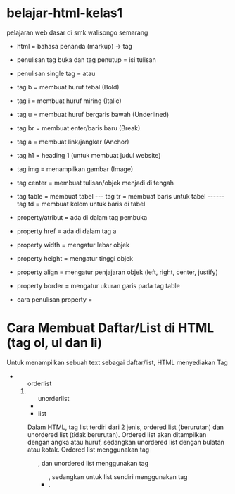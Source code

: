 # belajar-html-kelas1

pelajaran web dasar di smk walisongo semarang

- html = bahasa penanda (markup) -> tag
- penulisan tag buka dan tag penutup = <tag>isi tulisan</tag>
- penulisan single tag = <tag> atau <tag/>

- tag b = membuat huruf tebal (Bold)
- tag i = membuat huruf miring (Italic)
- tag u = membuat huruf bergaris bawah (Underlined)
- tag br = membuat enter/baris baru (Break)
- tag a = membuat link/jangkar (Anchor)
- tag h1 = heading 1 (untuk membuat judul website)
- tag img = menampilkan gambar (Image)
- tag center = membuat tulisan/objek menjadi di tengah
- tag table = membuat tabel
  --- tag tr = membuat baris untuk tabel
  ------ tag td = membuat kolom untuk baris di tabel

- property/atribut = ada di dalam tag pembuka
- property href = ada di dalam tag a
- property width = mengatur lebar objek
- property height = mengatur tinggi objek
- property align = mengatur penjajaran objek (left, right, center, justify)
- property border = mengatur ukuran garis pada tag table

- cara penulisan property = <tag property="apa?"></tag>

# Cara Membuat Daftar/List di HTML (tag ol, ul dan li)
Untuk menampilkan sebuah text sebagai daftar/list, HTML menyediakan Tag 
- <ol> orderlist
- <ul> unorderlist
- <li> list
Dalam HTML, tag list terdiri dari 2 jenis, ordered list (berurutan) dan unordered list (tidak berurutan). Ordered list akan ditampilkan dengan angka atau huruf, sedangkan unordered list dengan bulatan atau kotak.
Ordered list menggunakan tag <ol>, dan unordered list menggunakan tag <ul>, sedangkan untuk list sendiri menggunakan tag <li>.
